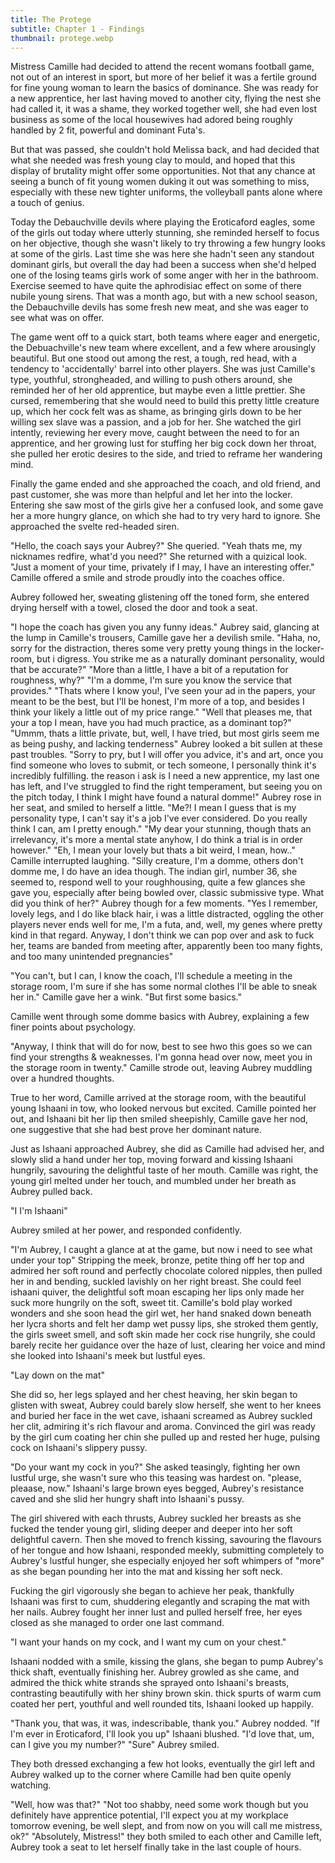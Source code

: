 ```yaml
---
title: The Protege
subtitle: Chapter 1 - Findings
thumbnail: protege.webp
---
```


Mistress Camille had decided to attend the recent womans football game, not out of an interest in sport, but more of her belief it was a fertile ground for fine young woman to learn the basics of dominance. She was ready for a new apprentice, her last having moved to another city, flying the nest she had called it, it was a shame, they worked together well, she had even lost business as some of the local housewives had adored being roughly handled by 2 fit, powerful and dominant Futa's.

But that was passed, she couldn't hold Melissa back, and had decided that what she needed was fresh young clay to mould, and hoped that this display of brutality might offer some opportunities. Not that any chance at seeing a bunch of fit young women duking it out was something to miss, especially with these new tighter uniforms, the volleyball pants alone where a touch of genius.

Today the Debauchville devils where playing the Eroticaford eagles, some of the girls out today where utterly stunning, she reminded herself to focus on her objective, though she wasn't likely to try throwing a few hungry looks at some of the girls. Last time she was here she hadn't seen any standout dominant girls, but overall the day had been a success when she'd helped one of the losing teams girls work of some anger with her in the bathroom. Exercise seemed to have quite the aphrodisiac effect on some of there nubile young sirens. That was a month ago, but with a new school season, the Debauchville devils has some fresh new meat, and she was eager to see what was on offer.

The game went off to a quick start, both teams where eager and energetic, the Debuachville's new team where excellent, and a few where arousingly beautiful. But one stood out among the rest, a tough, red head, with a tendency to 'accidentally' barrel into other players. She was just Camille's type, youthful, strongheaded, and willing to push others around, she reminded her of her old apprentice, but maybe even a little prettier. She cursed, remembering that she would need to build this pretty little creature up, which her cock felt was as shame, as bringing girls down to be her willing sex slave was a passion, and a job for her. She watched the girl intently, reviewing her every move, caught between the need to for an apprentice, and her growing lust for stuffing her big cock down her throat, she pulled her erotic desires to the side, and tried to reframe her wandering mind.

Finally the game ended and she approached the coach, and old friend, and past customer, she was more than helpful and let her into the locker. Entering she saw most of the girls give her a confused look, and some gave her a more hungry glance, on which she had to try very hard to ignore. She approached the svelte red-headed siren.

"Hello, the coach says your Aubrey?" She queried.
"Yeah thats me, my nicknames redfire, what'd you need?" She returned with a quizical look.
"Just a moment of your time, privately if I may, I have an interesting offer." Camille offered a smile and strode proudly into the coaches office.

Aubrey followed her, sweating glistening off the toned form, she entered drying herself with a towel, closed the door and took a seat.

"I hope the coach has given you any funny ideas." Aubrey said, glancing at the lump in Camille's trousers, Camille gave her a devilish smile.
"Haha, no, sorry for the distraction, theres some very pretty young things in the locker-room, but i digress. You strike me as a naturally dominant personality, would that be accurate?"
"More than a little, I have a bit of a reputation for roughness, why?"
"I'm a domme, I'm sure you know the service that provides."
"Thats where I know you!, I've seen your ad in the papers, your meant to be the best, but I'll be honest, I'm more of a top, and besides I think your likely a little out of my price range."
"Well that pleases me, that your a top I mean, have you had much practice, as a dominant top?"
"Ummm, thats a little private, but, well, I have tried, but most girls seem me as being pushy, and lacking tenderness" Aubrey looked a bit sullen at these past troubles.
"Sorry to pry, but I will offer you advice, it's and art, once you find someone who loves to submit, or tech someone, I personally think it's incredibly fulfilling. the reason i ask is I need a new apprentice, my last one has left, and I've struggled to find the right temperament, but seeing you on the pitch today, I think I might have found a natural domme!" Aubrey rose in her seat, and smiled to herself a little.
"Me?! I mean I guess that is my personality type, I can't say it's a job I've ever considered. Do you really think I can, am I pretty enough."
"My dear your stunning, though thats an irrelevancy, it's more a mental state anyhow, I do think a trial is in order however."
"Eh, I mean your lovely but thats a bit weird, I mean, how.." Camille interrupted laughing.
"Silly creature, I'm a domme, others don't domme me, I do have an idea though. The indian girl, number 36, she seemed to, respond well to your roughhousing, quite a few glances she gave you, especially after being bowled over, classic submissive type. What did you think of her?" Aubrey though for a few moments.
"Yes I remember, lovely legs, and I do like black hair, i was a little distracted, oggling the other players never ends well for me, I'm a futa, and, well, my genes where pretty kind in that regard. Anyway, I don't think we can pop over and ask to fuck her, teams are banded from meeting after, apparently been too many fights, and too many unintended pregnancies"

"You can't, but I can, I know the coach, I'll schedule a meeting in the storage room, I'm sure if she has some normal clothes I'll be able to sneak her in." Camille gave her a wink.
"But first some basics."

Camille went through some domme basics with Aubrey, explaining a few finer points about psychology.

"Anyway, I think that will do for now, best to see hwo this goes so we can find your strengths & weaknesses. I'm gonna head over now, meet you in the storage room in twenty." Camille strode out, leaving Aubrey muddling over a hundred thoughts.

True to her word, Camille arrived at the storage room, with the beautiful young Ishaani in tow, who looked nervous but excited. Camille pointed her out, and Ishaani bit her lip then smiled sheepishly, Camille gave her nod, one suggestive that she had best prove her dominant nature.

Just as Ishaani approached Aubrey, she did as Camille had advised her, and slowly slid a hand under her top, moving forward and kissing Ishaani hungrily, savouring the delightful taste of her mouth. Camille was right, the young girl melted under her touch, and mumbled under her breath as Aubrey pulled back.

"I I'm Ishaani"

Aubrey smiled at her power, and responded confidently.

"I'm Aubrey, I caught a glance at at the game, but now i need to see what under your top" Stripping the meek, bronze, petite thing off her top and admired her soft round and perfectly chocolate colored nipples, then pulled her in and bending, suckled lavishly on her right breast. She could feel ishaani quiver, the delightful soft moan escaping her lips only made her suck more hungrily on the soft, sweet tit. Camille's bold play worked wonders and she soon head the girl wet, her hand snaked down beneath her lycra shorts and felt her damp wet pussy lips, she stroked them gently, the girls sweet smell, and soft skin made her cock rise hungrily, she could barely recite her guidance over the haze of lust, clearing her voice and mind she looked into Ishaani's meek but lustful eyes.

"Lay down on the mat"

She did so, her legs splayed and her chest heaving, her skin began to glisten with sweat, Aubrey could barely slow herself, she went to her knees and buried her face in the wet cave, ishaani screamed as Aubrey suckled her clit, admiring it's rich flavour and aroma. Convinced the girl was ready by the girl cum coating her chin she pulled up and rested her huge, pulsing cock on Ishaani's slippery pussy.

"Do your want my cock in you?" She asked teasingly, fighting her own lustful urge, she wasn't sure who this teasing was hardest on.
"please, pleaase, now." Ishaani's large brown eyes begged, Aubrey's resistance caved and she slid her hungry shaft into Ishaani's pussy.

The girl shivered with each thrusts, Aubrey suckled her breasts as she fucked the tender young girl, sliding deeper and deeper into her soft delightful cavern. Then she moved to french kissing, savouring the flavours of her tongue and how Ishaani, responded meekly, submitting completely to Aubrey's lustful hunger, she especially enjoyed her soft whimpers of "more" as she began pounding her into the mat and kissing her soft neck.

Fucking the girl vigorously she began to achieve her peak, thankfully Ishaani was first to cum, shuddering elegantly and scraping the mat with her nails. Aubrey fought her inner lust and pulled herself free, her eyes closed as she managed to order one last command.

"I want your hands on my cock, and I want my cum on your chest."

Ishaani nodded with a smile, kissing the glans, she began to pump Aubrey's thick shaft, eventually finishing her. Aubrey growled as she came, and admired the thick white strands she sprayed onto Ishaani's breasts, contrasting beautifully with her shiny brown skin. thick spurts of warm cum coated her pert, youthful and well rounded tits, Ishaani looked up happily.

"Thank you, that was, it was, indescribable, thank you." Aubrey nodded.
"If I'm ever in Eroticaford, I'll look you up" Ishaani blushed.
"I'd love that, um, can I give you my number?"
"Sure" Aubrey smiled.

They both dressed exchanging a few hot looks, eventually the girl left and Aubrey walked up to the corner where Camille had ben quite openly watching.

"Well, how was that?"
"Not too shabby, need some work though but you definitely have apprentice potential, I'll expect you at my workplace tomorrow evening, be well slept, and from now on you will call me mistress, ok?"
"Absolutely, Mistress!" they both smiled to each other and Camille left, Aubrey took a seat to let herself finally take in the last couple of hours.
